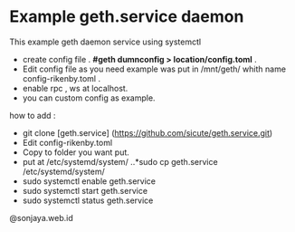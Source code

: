 # Example geth.service daemon

This example geth daemon service  using systemctl 
- create config file .
  **#geth dumnconfig > location/config.toml** .
- Edit config file as you need  example was put in /mnt/geth/ whith name config-rikenby.toml .
- enable rpc , ws at localhost. 
- you can custom config as example. 

how to add :
 
- git clone [geth.service] (https://github.com/sicute/geth.service.git)
- Edit config-rikenby.toml
- Copy to folder you want put.
- put at /etc/systemd/system/ 
  ..*sudo cp geth.service /etc/systemd/system/
- sudo systemctl enable geth.service 
- sudo systemctl start geth.service
- sudo systemctl status geth.service
 

@sonjaya.web.id 

